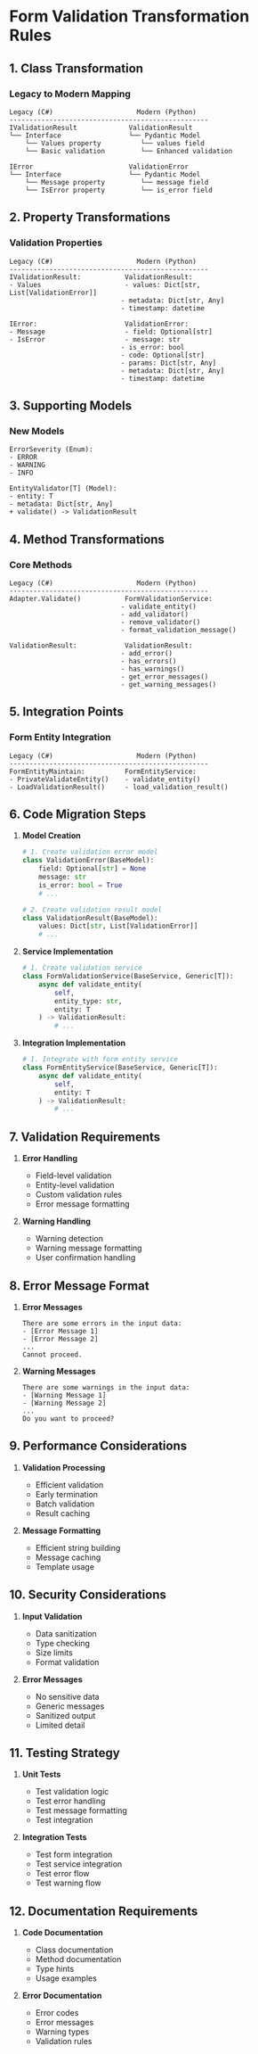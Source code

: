 # Form Validation Transformation Rules

## 1. Class Transformation

### Legacy to Modern Mapping
```
Legacy (C#)                     Modern (Python)
--------------------------------------------------
IValidationResult             ValidationResult
└── Interface                 └── Pydantic Model
    └── Values property          └── values field
    └── Basic validation         └── Enhanced validation

IError                        ValidationError
└── Interface                 └── Pydantic Model
    └── Message property         └── message field
    └── IsError property         └── is_error field
```

## 2. Property Transformations

### Validation Properties
```
Legacy (C#)                     Modern (Python)
--------------------------------------------------
IValidationResult:           ValidationResult:
- Values                     - values: Dict[str, List[ValidationError]]
                            - metadata: Dict[str, Any]
                            - timestamp: datetime

IError:                      ValidationError:
- Message                    - field: Optional[str]
- IsError                    - message: str
                            - is_error: bool
                            - code: Optional[str]
                            - params: Dict[str, Any]
                            - metadata: Dict[str, Any]
                            - timestamp: datetime
```

## 3. Supporting Models

### New Models
```
ErrorSeverity (Enum):
- ERROR
- WARNING
- INFO

EntityValidator[T] (Model):
- entity: T
- metadata: Dict[str, Any]
+ validate() -> ValidationResult
```

## 4. Method Transformations

### Core Methods
```
Legacy (C#)                     Modern (Python)
--------------------------------------------------
Adapter.Validate()           FormValidationService:
                            - validate_entity()
                            - add_validator()
                            - remove_validator()
                            - format_validation_message()

ValidationResult:            ValidationResult:
                            - add_error()
                            - has_errors()
                            - has_warnings()
                            - get_error_messages()
                            - get_warning_messages()
```

## 5. Integration Points

### Form Entity Integration
```
Legacy (C#)                     Modern (Python)
--------------------------------------------------
FormEntityMaintain:          FormEntityService:
- PrivateValidateEntity()    - validate_entity()
- LoadValidationResult()     - load_validation_result()
```

## 6. Code Migration Steps

1. **Model Creation**
   ```python
   # 1. Create validation error model
   class ValidationError(BaseModel):
       field: Optional[str] = None
       message: str
       is_error: bool = True
       # ...

   # 2. Create validation result model
   class ValidationResult(BaseModel):
       values: Dict[str, List[ValidationError]]
       # ...
   ```

2. **Service Implementation**
   ```python
   # 1. Create validation service
   class FormValidationService(BaseService, Generic[T]):
       async def validate_entity(
           self,
           entity_type: str,
           entity: T
       ) -> ValidationResult:
           # ...
   ```

3. **Integration Implementation**
   ```python
   # 1. Integrate with form entity service
   class FormEntityService(BaseService, Generic[T]):
       async def validate_entity(
           self,
           entity: T
       ) -> ValidationResult:
           # ...
   ```

## 7. Validation Requirements

1. **Error Handling**
   - Field-level validation
   - Entity-level validation
   - Custom validation rules
   - Error message formatting

2. **Warning Handling**
   - Warning detection
   - Warning message formatting
   - User confirmation handling

## 8. Error Message Format

1. **Error Messages**
   ```
   There are some errors in the input data:
   - [Error Message 1]
   - [Error Message 2]
   ...
   Cannot proceed.
   ```

2. **Warning Messages**
   ```
   There are some warnings in the input data:
   - [Warning Message 1]
   - [Warning Message 2]
   ...
   Do you want to proceed?
   ```

## 9. Performance Considerations

1. **Validation Processing**
   - Efficient validation
   - Early termination
   - Batch validation
   - Result caching

2. **Message Formatting**
   - Efficient string building
   - Message caching
   - Template usage

## 10. Security Considerations

1. **Input Validation**
   - Data sanitization
   - Type checking
   - Size limits
   - Format validation

2. **Error Messages**
   - No sensitive data
   - Generic messages
   - Sanitized output
   - Limited detail

## 11. Testing Strategy

1. **Unit Tests**
   - Test validation logic
   - Test error handling
   - Test message formatting
   - Test integration

2. **Integration Tests**
   - Test form integration
   - Test service integration
   - Test error flow
   - Test warning flow

## 12. Documentation Requirements

1. **Code Documentation**
   - Class documentation
   - Method documentation
   - Type hints
   - Usage examples

2. **Error Documentation**
   - Error codes
   - Error messages
   - Warning types
   - Validation rules
